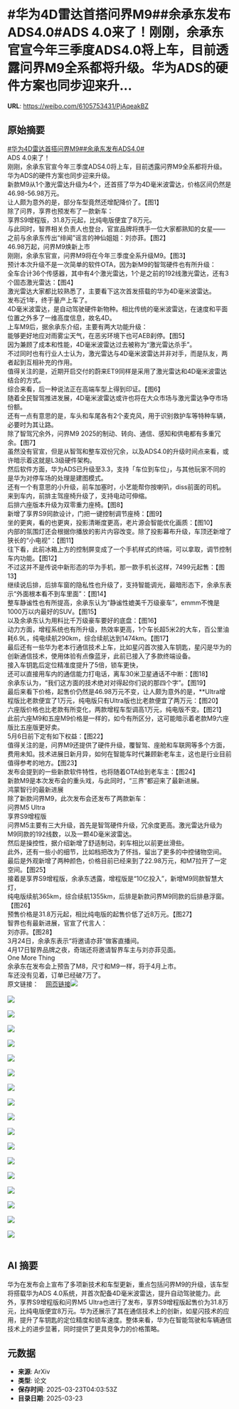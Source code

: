 # #华为4D雷达首搭问界M9##余承东发布ADS4.0#ADS 4.0来了！刚刚，余承东官宣今年三季度ADS4.0将上车，目前透露问界M9全系都将升级。华为ADS的硬件方案也同步迎来升...

**URL**: https://weibo.com/6105753431/PjAqeakBZ

## 原始摘要

<a href="https://m.weibo.cn/search?containerid=231522type%3D1%26t%3D10%26q%3D%23%E5%8D%8E%E4%B8%BA4D%E9%9B%B7%E8%BE%BE%E9%A6%96%E6%90%AD%E9%97%AE%E7%95%8CM9%23&amp;extparam=%23%E5%8D%8E%E4%B8%BA4D%E9%9B%B7%E8%BE%BE%E9%A6%96%E6%90%AD%E9%97%AE%E7%95%8CM9%23" data-hide=""><span class="surl-text">#华为4D雷达首搭问界M9#</span></a><a href="https://m.weibo.cn/search?containerid=231522type%3D1%26t%3D10%26q%3D%23%E4%BD%99%E6%89%BF%E4%B8%9C%E5%8F%91%E5%B8%83ADS4.0%23&amp;extparam=%23%E4%BD%99%E6%89%BF%E4%B8%9C%E5%8F%91%E5%B8%83ADS4.0%23" data-hide=""><span class="surl-text">#余承东发布ADS4.0#</span></a><br>ADS 4.0来了！<br>刚刚，余承东官宣今年三季度ADS4.0将上车，目前透露问界M9全系都将升级。<br>华为ADS的硬件方案也同步迎来升级。<br>新款M9从1个激光雷达升级为4个，还首搭了华为4D毫米波雷达，价格区间仍然是46.98-56.98万元。<br>让人颇为意外的是，部分车型竟然还增配降价了。【图1】<br>除了问界，享界也预发布了一款新车：<br>享界S9增程版，31.8万元起，比纯电版便宜了8万元。<br>与此同时，智界相关负责人也登台，官宣品牌将携手一位大家都熟知的女星——<br>之前与余承东传出“绯闻”谣言的神仙姐姐：刘亦菲。【图2】<br>46.98万起，问界M9焕新上市<br>刚刚，余承东官宣，问界M9将在今年三季度全系升级M9。【图3】<br>预计本次升级不是一次简单的软件OTA，因为新M9的智驾硬件也有所升级：<br>全车合计36个传感器，其中有4个激光雷达，1个是之前的192线激光雷达，还有3个固态激光雷达：【图4】<br>激光雷达大家都比较熟悉了，主要看下这次首发搭载的华为4D毫米波雷达。<br>发布近1年，终于量产上车了。<br>4D毫米波雷达，是自动驾驶硬件新物种。相比传统的毫米波雷达，在速度和平面位置之外多了一维高度信息，故名4D。<br>上车M9后，据余承东介绍，主要有两大功能升级：<br>能够更好地应对雨雾尘天气，在恶劣环境下也可AEB刹停。【图5】<br>因为兼顾了成本和性能，4D毫米波雷达过去被称为“激光雷达杀手”。<br>不过同时也有行业人士认为，激光雷达与4D毫米波雷达并非对手，而是队友，两者起到互相补充的作用。<br>值得关注的是，近期开启交付的蔚来ET9同样是采用了激光雷达和4D毫米波雷达结合的方式。<br>综合来看，后一种说法正在高端车型上得到印证。【图6】<br>随着全民智驾推进发展，4D毫米波雷达或许也将在大众市场与激光雷达争夺市场份额。<br>还有一点有意思的是，车头和车尾各有2个麦克风，用于识别救护车等特种车辆，必要时为其让路。<br>除了智驾冗余外，问界M9 2025的制动、转向、通信、感知和供电都有多重冗余。【图7】<br>虽然没有官宣，但是从智驾和整车双份冗余，以及ADS4.0的升级时间点来看，或许暗示着这就是L3级硬件架构。<br>然后软件方面，华为ADS已升级至3.3，支持「车位到车位」，与其他玩家不同的是华为对停车场的处理是建图模式。<br>还有一个有意思的小升级，前车加塞时，小艺能帮你按喇叭，diss前面的司机。<br>来到车内，前排主驾座椅升级了，支持电动可伸缩。<br>后排六座版本升级为双零重力座椅。【图8】<br>新增了享界S9同款设计，门把一键控制调节座椅：【图9】<br>坐的更爽，看的也更爽，投影清晰度更高，老片源会智能优化画质：【图10】<br>内部的氛围灯还会根据你播放的影片内容改变。除了投影幕布升级，车顶还新增了狭长的“小电视”：【图11】<br>往下看，此前冰箱上方的控制屏变成了一个手机样式的终端，可以拿取，调节控制车内功能。【图12】<br>不过这并不是传说中新形态的华为手机，那一款手机长这样，7499元起售：【图13】<br>继续说后排，后排车窗的隐私性也升级了，支持智能调光，最暗形态下，余承东表示“外面根本看不到车里面”：【图14】<br>整车静谧性也有所提高，余承东认为“静谧性媲美千万级豪车”，emmm不愧是1000万以内最好的SUV。【图15】<br>以及余承东认为用料比千万级豪车要好的底盘：【图16】<br>动力方面，增程系统也有所升级，热效率更高，1个车长超5米2的大车，百公里油耗6.9L，纯电续航290km，综合续航达到1474km。【图17】<br>最后还有一些华为老本行通信技术上车，比如星闪首次接入车钥匙，星闪是华为的创新通信技术，使用体验有点像蓝牙，此前已接入了多款终端设备。<br>接入车钥匙后定位精准度提升了5倍，锁车更快，<br>还可以直接用车内的通信能力打电话，离车30米卫星通话不中断：【图18】<br>余承东认为，“我们这方面的技术绝对对得起你们说的那四个字”。【图19】<br>最后来看下价格，起售价仍然是46.98万元不变，让人颇为意外的是，**Ultra增程版比老款便宜了1万元，纯电版只有Ultra版也比老款便宜了两万元：【图20】<br>六座版价格也比老款有所变化，两款增程车型调高1万元，纯电版不变。【图21】<br>此前六座M9和五座M9价格是一样的，如今有所区分，这可能暗示着老款M9六座版比五座版更好卖。<br>5月6日前下定有如下权益：【图22】<br>值得关注的是，问界M9还提供了硬件升级，覆智驾、座舱和车联网等多个方面，费用未知。技术进展日新月异，如何在智能车时代兼顾新老车主，这也是行业目前值得参考的地方。【图23】<br>发布会提到的一些新款软件特性，也将随着OTA给到老车主：【图24】<br>新款M9是本次发布会的重头戏，与此同时，“三界”都迎来了最新进展。<br>鸿蒙智行的最新进展<br>除了新款问界M9，此次发布会还发布了两款新车：<br>问界M5 Ultra<br>享界S9增程版<br>问界M5主要有三大升级，首先是智驾硬件升级，冗余度更高。激光雷达升级为M9同款的192线数，以及一颗4D毫米波雷达。<br>然后是操控性，据介绍新增了舒适制动，刹车相比以前更丝滑些。<br>此外，还有一些小的细节，比如档把改为了怀挡，留出了更多的中控储物空间。<br>最后是外观新增了两种颜色，价格目前已经来到了22.98万元，和M7拉开了一定空间。【图25】<br>接着是享界S9增程版，余承东透露，增程版是“10亿投入”，新增M9同款智慧大灯，<br>纯电版续航365km，综合续航1355km，后排是新款问界M9同款的后排悬浮窗。【图26】<br>预售价格是31.8万元起，相比纯电版的起售价低了近8万元。【图27】<br>智界也有最新进展，官宣了代言人：<br>刘亦菲。【图28】<br>3月24日，余承东表示“将邀请亦菲”做客直播间。<br>4月17日智界品牌之夜，奇瑞还将邀请智界车主与刘亦菲见面。<br>One More Thing<br>余承东在发布会上预告了M8，尺寸和M9一样，将于4月上市。<br>车还没有见着，订单已经破7万了。<br>原文链接：<a href="https://weibo.cn/sinaurl?u=https%3A%2F%2Fmp.weixin.qq.com%2Fs%2FlT1nJFBWrxRlmF-2ypIQdw" data-hide=""><span class="url-icon"><img style="width: 1rem;height: 1rem" src="https://h5.sinaimg.cn/upload/2015/09/25/3/timeline_card_small_web_default.png" referrerpolicy="no-referrer"></span><span class="surl-text">网页链接</span></a><img style="" src="https://tvax1.sinaimg.cn/large/006Fd7o3gy1hzopc66ciyj30zi0k04d5.jpg" referrerpolicy="no-referrer"><br><br><img style="" src="https://tvax4.sinaimg.cn/large/006Fd7o3gy1hzopc7ajjaj30vr0k043o.jpg" referrerpolicy="no-referrer"><br><br><img style="" src="https://tvax2.sinaimg.cn/large/006Fd7o3gy1hzopc76jsuj30wx0k0k5d.jpg" referrerpolicy="no-referrer"><br><br><img style="" src="https://tvax3.sinaimg.cn/large/006Fd7o3gy1hzopc7hj1qj30zk0hhk7l.jpg" referrerpolicy="no-referrer"><br><br><img style="" src="https://tvax1.sinaimg.cn/large/006Fd7o3gy1hzopc6o1p0j30zk0fdqaq.jpg" referrerpolicy="no-referrer"><br><br><img style="" src="https://tvax2.sinaimg.cn/large/006Fd7o3gy1hzopc68qwej30pl0k078n.jpg" referrerpolicy="no-referrer"><br><br><img style="" src="https://tvax3.sinaimg.cn/large/006Fd7o3gy1hzopc6syi3j30zk0fjq9m.jpg" referrerpolicy="no-referrer"><br><br><img style="" src="https://tvax2.sinaimg.cn/large/006Fd7o3gy1hzopc3l5hkj30zk0aywle.jpg" referrerpolicy="no-referrer"><br><br><img style="" src="https://tvax4.sinaimg.cn/large/006Fd7o3gy1hzopc7igpij30qs0k079d.jpg" referrerpolicy="no-referrer"><br><br><img style="" src="https://tvax4.sinaimg.cn/large/006Fd7o3gy1hzopc6b1ibj30zk0e8woz.jpg" referrerpolicy="no-referrer"><br><br><img style="" src="https://tvax3.sinaimg.cn/large/006Fd7o3gy1hzopc3r4rwj30zk0b17bo.jpg" referrerpolicy="no-referrer"><br><br><img style="" src="https://tvax1.sinaimg.cn/large/006Fd7o3gy1hzopc7ka1wj30zk0hh140.jpg" referrerpolicy="no-referrer"><br><br><img style="" src="https://tvax3.sinaimg.cn/large/006Fd7o3gy1hzopc3o1hoj30qo0k07by.jpg" referrerpolicy="no-referrer"><br><br><img style="" src="https://tvax1.sinaimg.cn/large/006Fd7o3gy1hzopc5zl04j30o30k00y5.jpg" referrerpolicy="no-referrer"><br><br><img style="" src="https://tvax1.sinaimg.cn/large/006Fd7o3gy1hzopc737fkj30sc0k010g.jpg" referrerpolicy="no-referrer"><br><br><img style="" src="https://tvax1.sinaimg.cn/large/006Fd7o3gy1hzopc6x95mj30zk0fjwp8.jpg" referrerpolicy="no-referrer"><br><br><img style="" src="https://tvax4.sinaimg.cn/large/006Fd7o3gy1hzopc77oy1j30zk0eqais.jpg" referrerpolicy="no-referrer"><br><br><img style="" src="https://tvax1.sinaimg.cn/large/006Fd7o3gy1hzopc3tbg2j30zk0bhtk5.jpg" referrerpolicy="no-referrer"><br><br>

## AI 摘要

华为在发布会上宣布了多项新技术和车型更新，重点包括问界M9的升级，该车型将搭载华为ADS 4.0系统，并首次配备4D毫米波雷达，提升自动驾驶能力。此外，享界S9增程版和问界M5 Ultra也进行了发布，享界S9增程版起售价为31.8万元，比纯电版便宜8万元。华为还展示了其在通信技术上的创新，如星闪技术的应用，提升了车钥匙的定位精度和锁车速度。整体来看，华为在智能驾驶和车辆通信技术上的进步显著，同时提供了更具竞争力的价格策略。

## 元数据

- **来源**: ArXiv
- **类型**: 论文
- **保存时间**: 2025-03-23T04:03:53Z
- **目录日期**: 2025-03-23
